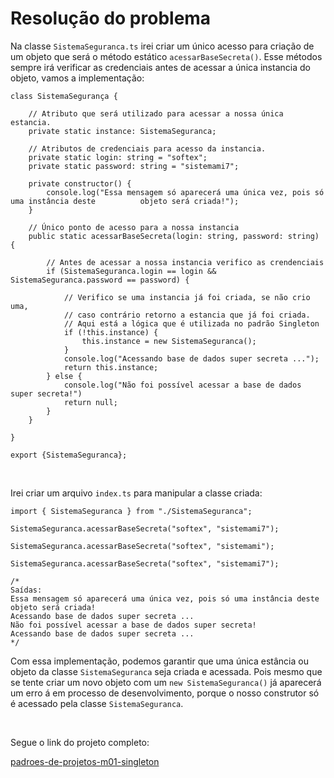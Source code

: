 # Resolução do problema

Na classe `SistemaSeguranca.ts` irei criar um único acesso para criação de um objeto que será o método estático `acessarBaseSecreta()`. Esse métodos sempre irá verificar as credenciais antes de acessar a única instancia do objeto, vamos a implementação:

```tsx
class SistemaSegurança {

	// Atributo que será utilizado para acessar a nossa única estancia.
    private static instance: SistemaSeguranca;

	// Atributos de credenciais para acesso da instancia.
    private static login: string = "softex";
    private static password: string = "sistemami7";

	private constructor() {
        console.log("Essa mensagem só aparecerá uma única vez, pois só uma instância deste 			objeto será criada!");
    }

	// Único ponto de acesso para a nossa instancia
    public static acessarBaseSecreta(login: string, password: string) {
        
		// Antes de acessar a nossa instancia verifico as crendenciais
        if (SistemaSeguranca.login == login && SistemaSeguranca.password == password) {
            
			// Verifico se uma instancia já foi criada, se não crio uma, 
			// caso contrário retorno a estancia que já foi criada.
			// Aqui está a lógica que é utilizada no padrão Singleton
			if (!this.instance) {
                this.instance = new SistemaSeguranca();
            }
            console.log("Acessando base de dados super secreta ...");
            return this.instance;
        } else {
            console.log("Não foi possível acessar a base de dados super secreta!")
            return null;
        }
    }

}

export {SistemaSeguranca};
```

<br>

Irei criar um arquivo `index.ts` para manipular a classe criada:

```tsx
import { SistemaSeguranca } from "./SistemaSeguranca";

SistemaSeguranca.acessarBaseSecreta("softex", "sistemami7");

SistemaSeguranca.acessarBaseSecreta("softex", "sistemami");

SistemaSeguranca.acessarBaseSecreta("softex", "sistemami7");

/*
Saídas:
Essa mensagem só aparecerá uma única vez, pois só uma instância deste objeto será criada!
Acessando base de dados super secreta ...
Não foi possível acessar a base de dados super secreta!
Acessando base de dados super secreta ...
*/
```

Com essa implementação, podemos garantir que uma única estância ou objeto da classe `SistemaSeguranca` seja criada e acessada. Pois mesmo que se tente criar um novo objeto com um `new SistemaSeguranca()` já aparecerá um erro á em processo de desenvolvimento, porque o nosso construtor só é acessado pela classe `SistemaSeguranca`.

<br>

Segue o link do projeto completo:

[padroes-de-projetos-m01-singleton](https://github.com/marcelofox4/formacao-acelerada-em-programacao-softex/tree/main/03-padroes-de-desenvolvimento-de-software/m1-qual-a-melhor-forma-de-fernando-fazer-bolos-para-que-atenda-todos-os-seus-clientes-diariamente/002-trabalho/singleton-m1/padroes-de-projetos-m01-singleton)
